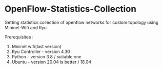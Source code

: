 # OpenFlow-Statistics-Collection
Getting statistics collection of openflow networks for custom topology using Mininet-Wifi and Ryu 

Prerequisites :
1. Mininet wifi(last version)
2. Ryu Controller - version 4.30
3. Python - version 3.8 / suitable one
4. Ubuntu - version 20.04 is better / 18.04 

